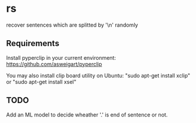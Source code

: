 # rs
recover sentences which are splitted by '\n' randomly

## Requirements
Install pyperclip in your current environment:
https://github.com/asweigart/pyperclip

You may also install clip board utility on Ubuntu:
"sudo apt-get install xclip" or "sudo apt-get install xsel"

## TODO
Add an ML model to decide wheather '.' is end of sentence or not.
